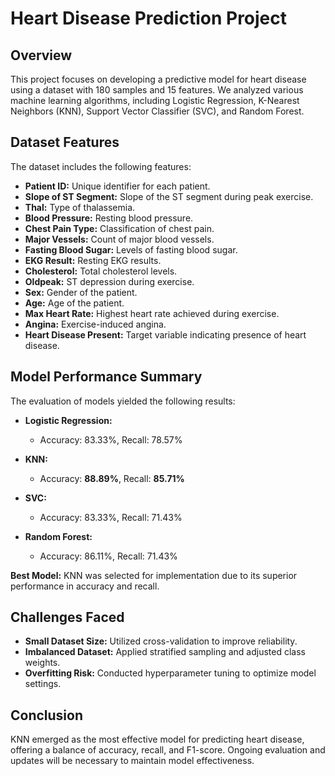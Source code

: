 # Heart Disease Prediction Project

## Overview
This project focuses on developing a predictive model for heart disease using a dataset with 180 samples and 15 features. We analyzed various machine learning algorithms, including Logistic Regression, K-Nearest Neighbors (KNN), Support Vector Classifier (SVC), and Random Forest.

## Dataset Features
The dataset includes the following features:
- **Patient ID:** Unique identifier for each patient.
- **Slope of ST Segment:** Slope of the ST segment during peak exercise.
- **Thal:** Type of thalassemia.
- **Blood Pressure:** Resting blood pressure.
- **Chest Pain Type:** Classification of chest pain.
- **Major Vessels:** Count of major blood vessels.
- **Fasting Blood Sugar:** Levels of fasting blood sugar.
- **EKG Result:** Resting EKG results.
- **Cholesterol:** Total cholesterol levels.
- **Oldpeak:** ST depression during exercise.
- **Sex:** Gender of the patient.
- **Age:** Age of the patient.
- **Max Heart Rate:** Highest heart rate achieved during exercise.
- **Angina:** Exercise-induced angina.
- **Heart Disease Present:** Target variable indicating presence of heart disease.

## Model Performance Summary
The evaluation of models yielded the following results:
- **Logistic Regression:** 
  - Accuracy: 83.33%, Recall: 78.57%
  
- **KNN:** 
  - Accuracy: **88.89%**, Recall: **85.71%**
  
- **SVC:** 
  - Accuracy: 83.33%, Recall: 71.43%
  
- **Random Forest:** 
  - Accuracy: 86.11%, Recall: 71.43%

**Best Model:** KNN was selected for implementation due to its superior performance in accuracy and recall.

## Challenges Faced
- **Small Dataset Size:** Utilized cross-validation to improve reliability.
- **Imbalanced Dataset:** Applied stratified sampling and adjusted class weights.
- **Overfitting Risk:** Conducted hyperparameter tuning to optimize model settings.

## Conclusion
KNN emerged as the most effective model for predicting heart disease, offering a balance of accuracy, recall, and F1-score. Ongoing evaluation and updates will be necessary to maintain model effectiveness.
